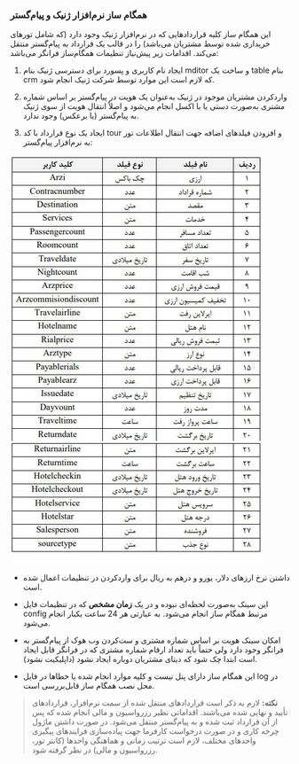 ### همگام ساز نرم‌افزار ژنیک و پیام‌گستر

این همگام ساز کلیه قراردادهایی که در نرم‌افزار ژنیک وجود دارد (که شامل تورهای خریداری شده توسط مشتریان می‌باشد) را در قالب یک قرارداد به پیام‌گستر منتقل می‌کند. اقدامات زیر پیش‌نیاز تنظیمات همگام‌ساز فرانگر می‌باشد:

1. ایجاد نام کاربری و پسورد برای دسترسی ژنیک بنام mditor و ساخت یک table بنام crm که لازم است این موارد توسط شرکت ژنیک انجام شود.

2.  واردکردن مشتریان موجود در ژنیک به‌عنوان یک هویت در پیام‌گستر بر اساس شماره مشتری به‌صورت دستی یا با اکسل انجام می‌شود و اصلاً انتقال هویت از سوی ژنیک به پیام‌گستر (یا برعکس) وجود ندارد.

3.  ایجاد یک نوع قرارداد با کد tour و افزودن فیلدهای اضافه جهت انتقال اطلاعات تور به نرم‌افزار پیام‌گستر:

 ![](zhenik1.jpg)
 
- داشتن نرخ ارزهای دلار، یورو و درهم به ریال برای واردکردن در تنظیمات اعمال شده است.

- این سینک به‌صورت لحظه‌ای نبوده و در یک **زمان مشخص** که در تنظیمات فایل config مرتبط همگام ساز انجام می‌شود. به عبارتی هر 24 ساعت یکبار انجام می‌شود.

- امکان سینک هویت بر اساس شماره مشتری و ست‌کردن وب هوک از پیام‌گستر به فرانگر وجود دارد ولی حتماً باید تعداد ارقام شماره مشتری که در فرانگر قابل ایجاد است ابتدا چک شود که دیتای مشتریان دوباره ایجاد نشود (داپلیکیت نشود). 

- این همگام ساز دارای پنل نیست و کلیه موارد انجام شده یا خطاها در فایل log در محل نصب همگام ساز قابل‌بررسی است.

> **نکته:** لازم به ذکر است قراردادهای منتقل شده از سمت نرم‌افزار، قراردادهای تأیید و نهایی شده می‌باشند. اقداماتی نظیر رزرواسیون و مالی انجام شده که پس از آن قرارداد ثبت شده و به پیام‌گستر منتقل می‌شود.  در صورت داشتن ماژول چرخه کاری و در صورت درخواست کارفرما جهت پیاده‌سازی فرایندهای پیگیری واحدهای مختلف، لازم است ترتیب زمانی و هماهنگی واحدها (کانتر تور، رزرواسیون و مالی) در نظر گرفته شود.

